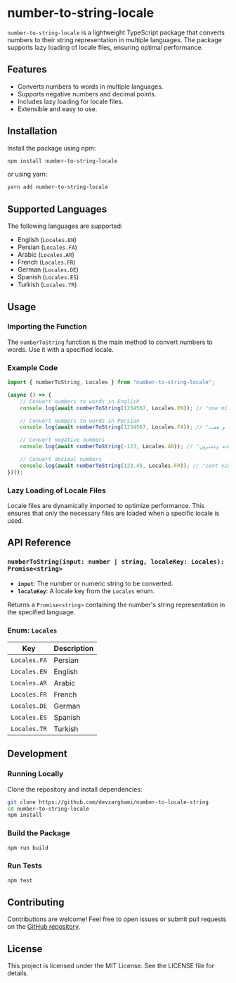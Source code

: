 # number-to-string-locale

`number-to-string-locale` is a lightweight TypeScript package that converts numbers to their string representation in multiple languages. The package supports lazy loading of locale files, ensuring optimal performance.

## Features

- Converts numbers to words in multiple languages.
- Supports negative numbers and decimal points.
- Includes lazy loading for locale files.
- Extensible and easy to use.

## Installation

Install the package using npm:

```bash
npm install number-to-string-locale
```

or using yarn:

```bash
yarn add number-to-string-locale
```

## Supported Languages

The following languages are supported:

- English (`Locales.EN`)
- Persian (`Locales.FA`)
- Arabic (`Locales.AR`)
- French (`Locales.FR`)
- German (`Locales.DE`)
- Spanish (`Locales.ES`)
- Turkish (`Locales.TR`)

## Usage

### Importing the Function

The `numberToString` function is the main method to convert numbers to words. Use it with a specified locale.

### Example Code

```typescript
import { numberToString, Locales } from "number-to-string-locale";

(async () => {
    // Convert numbers to words in English
    console.log(await numberToString(1234567, Locales.EN)); // "one million two hundred thirty-four thousand five hundred sixty-seven"

    // Convert numbers to words in Persian
    console.log(await numberToString(1234567, Locales.FA)); // "یک میلیون دویست و سی و چهار هزار پانصد و شصت و هفت"

    // Convert negative numbers
    console.log(await numberToString(-123, Locales.AR)); // "سالب مائة وثلاثة وعشرون"

    // Convert decimal numbers
    console.log(await numberToString(123.45, Locales.FR)); // "cent vingt-trois virgule quarante-cinq"
})();
```

### Lazy Loading of Locale Files

Locale files are dynamically imported to optimize performance. This ensures that only the necessary files are loaded when a specific locale is used.

## API Reference

### `numberToString(input: number | string, localeKey: Locales): Promise<string>`

- **`input`**: The number or numeric string to be converted.
- **`localeKey`**: A locale key from the `Locales` enum.

Returns a `Promise<string>` containing the number's string representation in the specified language.

### Enum: `Locales`

| Key | Description |
| --- | ----------- |
| `Locales.FA` | Persian |
| `Locales.EN` | English |
| `Locales.AR` | Arabic |
| `Locales.FR` | French |
| `Locales.DE` | German |
| `Locales.ES` | Spanish |
| `Locales.TR` | Turkish |

## Development

### Running Locally

Clone the repository and install dependencies:

```bash
git clone https://github.com/devzarghami/number-to-locale-string
cd number-to-string-locale
npm install
```

### Build the Package

```bash
npm run build
```

### Run Tests

```bash
npm test
```

## Contributing

Contributions are welcome! Feel free to open issues or submit pull requests on the [GitHub repository](https://github.com/devzarghami/number-to-locale-string).

## License

This project is licensed under the MIT License. See the LICENSE file for details.

